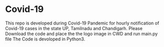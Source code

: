 # Covid-19
This repo is developed during Covid-19 Pandemic for hourly notification of Covid-19 cases in the state UP, Tamilnadu and Chandigarh.
Please Download the code and place the the logo image in CWD and run main.py file
The Code is devoloped in Python3.
